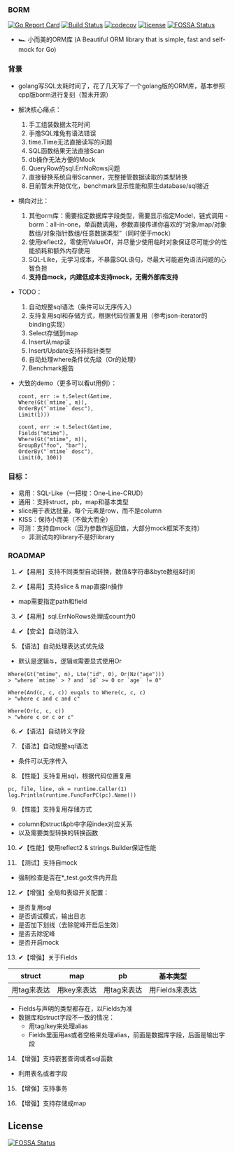 ### BORM

[![Go Report Card](https://goreportcard.com/badge/github.com/orca-zhang/borm)](https://goreportcard.com/report/github.com/orca-zhang/borm)
[![Build Status](https://semaphoreci.com/api/v1/orca-zhang/borm/branches/master/shields_badge.svg)](https://semaphoreci.com/orca-zhang/borm)
[![codecov](https://codecov.io/gh/orca-zhang/borm/branch/master/graph/badge.svg)](https://codecov.io/gh/orca-zhang/borm)
[![license](https://img.shields.io/badge/license-MIT-brightgreen.svg?style=flat)](https://github.com/orca-zhang/borm/blob/master/LICENSE)
[![FOSSA Status](https://app.fossa.io/api/projects/git%2Bgithub.com%2Forca-zhang%2Fborm.svg?type=shield)](https://app.fossa.io/projects/git%2Bgithub.com%2Forca-zhang%2Fborm?ref=badge_shield)

- 🏎️ 小而美的ORM库 (A Beautiful ORM library that is simple, fast and self-mock for Go)

### 背景

- golang写SQL太耗时间了，花了几天写了一个golang版的ORM库，基本参照cpp版borm进行复刻（暂未开源）

- 解决核心痛点：
    1. 手工组装数据太花时间
    2. 手撸SQL难免有语法错误
    3. time.Time无法直接读写的问题
    4. SQL函数结果无法直接Scan
    5. db操作无法方便的Mock
    6. QueryRow的sql.ErrNoRows问题
    7. 直接替换系统自带Scanner，完整接管数据读取的类型转换
    8. 目前暂未开始优化，benchmark显示性能和原生database/sql接近

- 横向对比：
    1. 其他orm库：需要指定数据库字段类型，需要显示指定Model，链式调用
      - borm：all-in-one，单函数调用，参数直接传递你喜欢的“对象/map/对象数组/对象指针数组/任意数据类型”（同时便于mock）
    2. 使用reflect2，零使用ValueOf，并尽量少使用临时对象保证尽可能少的性能损耗和额外内存使用
    3. SQL-Like，无学习成本，不暴露SQL语句，尽最大可能避免语法问题的心智负担
    4. **支持自mock，内建低成本支持mock，无需外部库支持**

- TODO：
    1. 自动规整sql语法（条件可以无序传入）
    2. 支持复用sql和存储方式，根据代码位置复用（参考json-iterator的binding实现）
    3. Select存储到map
    4. Insert从map读
    5. Insert/Update支持非指针类型
    6. 自动处理where条件优先级（Or的处理）
    7. Benchmark报告

- 大致的demo（更多可以看ut用例）：
    ``` golang
    count, err := t.Select(&mtime,
    Where(Gt(`mtime`, m)),
    OrderBy("`mtime` desc"),
    Limit(1)))

    count, err := t.Select(&mtime,
    Fields("mtime"),
    Where(Gt("mtime", m)),
    GroupBy("foo", "bar"),
    OrderBy("`mtime` desc"),
    Limit(0, 100))
    ```
### 目标：
- 易用：SQL-Like（一把梭：One-Line-CRUD）
- 通用：支持struct，pb，map和基本类型
- slice用于表达批量，每个元素是row，而不是column
- KISS：保持小而美（不做大而全）
- 可测：支持自mock（因为参数作返回值，大部分mock框架不支持）
    - 非测试向的library不是好library

### ROADMAP

1. ✔【易用】支持不同类型自动转换，数值&字符串&byte数组&时间

2. ✔【易用】支持slice & map直接In操作
- map需要指定path和field

3. ✔【易用】sql.ErrNoRows处理成count为0

4. ✔【安全】自动防注入

5. 【语法】自动处理表达式优先级
- 默认是逻辑`与`，逻辑`或`需要显式使用Or
``` golang
Where(Gt("mtime", m), Lte("id", 0), Or(Nz("age")))
> "where `mtime` > ? and `id` >= 0 or `age` != 0"

Where(And(c, c, c)) euqals to Where(c, c, c)
> "where c and c and c"

Where(Or(c, c, c))
> "where c or c or c"
```

6. ✔【语法】自动转义字段

7. 【语法】自动规整sql语法
- 条件可以无序传入

8. 【性能】支持复用sql，根据代码位置复用
 ``` golang
 pc, file, line, ok = runtime.Caller(1)  
 log.Println(runtime.FuncForPC(pc).Name())
 ```

9. 【性能】支持复用存储方式
- column和struct&pb中字段index对应关系
- 以及需要类型转换的转换函数

10. ✔【性能】使用reflect2 & strings.Builder保证性能

11. 【测试】支持自mock
- 强制检查是否在*_test.go文件内开启

12. ✔【增强】全局和表级开关配置：
- 是否复用sql
- 是否调试模式，输出日志
- 是否加下划线（去除驼峰开启后生效）
- 是否去除驼峰
- 是否开启mock

13. ✔【增强】关于Fields

|struct|map|pb|基本类型|
|-|-|-|-|
|用tag来表达|用key来表达|用tag来表达|用Fields来表达|

- Fields与声明的类型都存在，以Fields为准
- 数据库和struct字段不一致的情况：
  - 用tag/key来处理alias
  - Fields里面用as或者空格来处理alias，前面是数据库字段，后面是输出字段

14. 【增强】支持嵌套查询或者sql函数
- 利用表名或者字段

15. 【增强】支持事务

16. 【增强】支持存储成map


## License
[![FOSSA Status](https://app.fossa.io/api/projects/git%2Bgithub.com%2Forca-zhang%2Fborm.svg?type=large)](https://app.fossa.io/projects/git%2Bgithub.com%2Forca-zhang%2Fborm?ref=badge_large)
